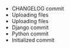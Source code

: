 - CHANGELOG commit
- Uploading files
- Uploading files
- Django commit
- Python commit
- Initialized commit
